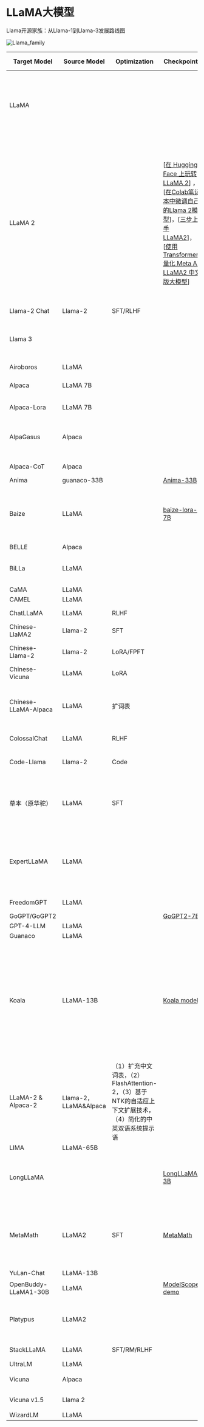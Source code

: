 # LLaMA大模型

Llama开源家族：从Llama-1到Llama-3发展路线图

![Llama_family](https://i.postimg.cc/tg5SD6JN/download-image.webp)

| Target Model | Source Model | Optimization | Checkpoints | Paper/Blog | Params (B) | Context Length | Code | Tokens | Tokenizer | Vocab size | Position Embedding | Layer Normalization | Activation Function | Attention |
| --- | --- | --- | --- |--- | --- | --- |--- | --- | --- | --- | --- | --- | --- | --- | 
| LLaMA |  |  |  | [LLaMA: Open and Efficient Foundation Language Models](https://research.facebook.com/publications/llama-open-and-efficient-foundation-language-models/)，[blog1](https://mp.weixin.qq.com/s?__biz=Mzg3NDIyMzI0Mw==&mid=2247485822&idx=1&sn=b365d93a0a08769aef77f34069da1422&chksm=ced54a9af9a2c38cd5779284b5e9ae573846153e7dc00961dc163664a657d6a3fa5c8c14c7d2&token=447941009&lang=zh_CN#rd)，[blog2](https://mp.weixin.qq.com/s/fGNuTcYE8QI9_JKS9LcQ7w)，[详聊LLaMA大模型的技术细节](https://mp.weixin.qq.com/s/B9Ue0ihUGAFjT_X__R2u8Q) | 7，13，33，65 | 2048 | [LLaMA Code](https://github.com/facebookresearch/llama) | 1T/1.4T | BPE | 32k | RoPE | Pre RMS Norm | SwiGLU | MHA |
| LLaMA 2 |  |  | [[在 Hugging Face 上玩转LLaMA 2](https://mp.weixin.qq.com/s/UnzhBJjZfPXsaSu8gNnosw)] ，[[在Colab笔记本中微调自己的Llama 2模型](https://mp.weixin.qq.com/s/pnDJaOUh_xdNdqSBl53Arw)]，[[三步上手 LLaMA2](https://mp.weixin.qq.com/s/lkRg8-rw57wDNr7FrjOSOQ)]，[[使用 Transformers 量化 Meta AI LLaMA2 中文版大模型](https://mp.weixin.qq.com/s/DEgFNAB4gwWDlQOj7-2CEg)] | [[blog](https://mp.weixin.qq.com/s?__biz=Mzg3NDIyMzI0Mw==&mid=2247486800&idx=1&sn=9b629ca41b9f6b4feedad94363a17253&chksm=ced54eb4f9a2c7a2a5b20c182981b4323b18509f2ca8f482c2a8cdbb29bf570488bdcd280eb6&token=882149695&lang=zh_CN#rd)]，[[伯克利AI博士详解Llama 2的技术细节](https://mp.weixin.qq.com/s/Mee7sMq_bxLpIOOr91li9A)]，[[NLP社区对LLaMA2论文上半部分的讨论](https://mp.weixin.qq.com/s/SJNqjSCBX-k80_r3nmTiuA)]，[[NLP中文社区顶尖研究员们对LLaMA2论文下半部分的讨论](https://mp.weixin.qq.com/s/6k5ML3HtmvBTTCgHBZGycQ)]，[[3个最值得了解llama2开发库，助你快速搭建LLM应用](https://mp.weixin.qq.com/s/_3H6Y_NolUuxYxOo8Pl7fg)]，[[使用 Docker 快速上手中文版 LLaMA2 开源大模型](https://mp.weixin.qq.com/s/9cTNa_oya2Zj9YdDYodCvw)]，[[ Llama 2资料汇总](https://mp.weixin.qq.com/s/-01Dg9ZVfPYM4mZ4iKt8Cw) | 7，13，34（未开源），70 | 4096 | [LLaMA2 Code](https://github.com/facebookresearch/llama-recipes) | 2T | BPE |  |  |  | SwiGLU | GQA（仅限34、70） |
| Llama-2 Chat | Llama-2 | SFT/RLHF |  |  |  |  |  |  | BPE |  |  |  |  |  | 
| Llama 3 |  |  |  |  | 8、70、400（训练中） | 8k | tiktoken | 15T |  | 128k | RoPE | RMSNorm | SwiGLU | GQA | 
| Airoboros | LLaMA |  |  |  | 13B |  |  |  |  |  |  |  |  |  | 
| Alpaca | LLaMA 7B |  |  | [Alpaca blog](https://crfm.stanford.edu/2023/03/13/alpaca.html)，[Alpaca homepage](https://crfm.stanford.edu/alpaca) | 7，13 | 2048 | [Alpaca Code](https://github.com/tatsu-lab/stanford_alpaca) |
| Alpaca-Lora | LLaMA 7B |  |  |  | 7 |  | [Alpaca-Lora Code](https://github.com/tloen/alpaca-lora) |
| AlpaGasus | Alpaca |  |  | [AlpaGasus: Training A Better Alpaca with Fewer Data](https://arxiv.org/abs/2307.08701)，[blog](https://mp.weixin.qq.com/s/UroGj4rIa2nOw6DookpvCQ) |  |  | [AlpaGasus Code](https://lichang-chen.github.io/AlpaGasus/) |
| Alpaca-CoT | Alpaca |  |  | [官网](https://sota.jiqizhixin.com/project/alpaca-cot) |  |  |  [Alpaca-CoT Code](https://github.com/PhoebusSi/Alpaca-CoT)|
| Anima | guanaco-33B |  | [Anima-33B](https://huggingface.co/lyogavin/Anima33B) | [Anima Blog](https://zhuanlan.zhihu.com/p/638058537?utm_source=wechat_session&utm_medium=social&s_r=0) |  |  | [Anima Code](https://github.com/lyogavin/Anima) |
| Baize | LLaMA |  | [baize-lora-7B](https://huggingface.co/spaces/project-baize/baize-lora-7B) | [Baize: An Open-Source Chat Model with Parameter-Efficient Tuning on Self-Chat Data](https://arxiv.org/abs/2304.01196)，[blog](https://mp.weixin.qq.com/s/zxElGfclNbBwTuDG4Qrxnw) | 7B | 512 | [Baize Code](https://github.com/project-baize/baize-chatbot) |
| BELLE | Alpaca |  |  |  | 7B |  | [BELLE Code](https://github.com/LianjiaTech/BELLE) |
| BiLLa | LLaMA |  |  | [BiLLa: A Bilingual LLaMA with Enhanced Reasoning Ability](https://mp.weixin.qq.com/s/8KDpDC6Fkb_61gFfkcT8TQ) | 7B |  | [BiLLa Code](https://github.com/Neutralzz/BiLLa) |
| CaMA | LLaMA |  |  |  |  |  | [CaMA Code](https://github.com/zjunlp/CaMA) |
| CAMEL | LLaMA |  |  | [blog](https://starmpcc.github.io/CAMEL/) |  |  | [CAMEL Code](https://github.com/starmpcc/CAMEL) |
| ChatLLaMA | LLaMA | RLHF |  |  |  |  | [ChatLLaMA Code](https://github.com/nebuly-ai/nebuly/tree/main/optimization/chatllama) |
| Chinese-LlaMA2 | Llama-2 | SFT |  |  |  |  | [Chinese-LlaMA2 Code](https://github.com/michael-wzhu/Chinese-LlaMA2) |
| Chinese-Llama-2 | Llama-2 | LoRA/FPFT |  |  |  |  | [Chinese-Llama-2 Code](https://github.com/longyuewangdcu/Chinese-Llama-2) |
| Chinese-Vicuna | LLaMA | LoRA |  |  |  |  | [Chinese-Vicuna Code](https://github.com/Facico/Chinese-Vicuna) |
| Chinese-LLaMA-Alpaca | LLaMA | 扩词表 |  | [EFFICIENT AND EFFECTIVE TEXT ENCODING FOR CHINESE LL AMA AND ALPACA](https://arxiv.org/pdf/2304.08177v1.pdf) |  |  | [Chinese-LLaMA-Alpaca Code](https://github.com/ymcui/Chinese-LLaMA-Alpaca) |  |  |  |  |  |  |  | 
| ColossalChat | LLaMA | RLHF |  | [blog](https://syncedreview.com/2023/03/29/colossalchat-an-open-source-solution-for-cloning-chatgpt-with-a-complete-rlhf-pipeline/) |  |  | [ColossalChat Code](https://github.com/hpcaitech/ColossalAI/tree/main/applications/Chat) |
| Code-Llama | Llama-2 | Code |  |  | 7、13、34、70 |  |  |  |  |  |  |  |  |  | 
| 草本（原华驼） |  LLaMA | SFT |  | [HuaTuo (华驼): Tuning LLaMA Model with Chinese Medical Knowledge](https://arxiv.org/pdf/2304.06975v1.pdf)，[blog1](https://mp.weixin.qq.com/s/TYpc_63qDlR6MwscxCKKhA)，[blog2](https://mp.weixin.qq.com/s/iuQANmwCS7AXQRik7HwQPg) |  |  | [草本（原华驼） Code](https://github.com/SCIR-HI/Huatuo-Llama-Med-Chinese) |
| ExpertLLaMA | LLaMA |  |  | [ExpertPrompting: Instructing Large Language Models to be Distinguished Experts](https://arxiv.org/abs/2305.14688)，[ExpertLLaMA demo](https://huggingface.co/spaces/OFA-Sys/expertllama) | 7B |  | [ExpertLLaMA Code](https://github.com/OFA-Sys/ExpertLLaMA) |
| FreedomGPT | LLaMA |  |  | [FreedomGPT homepage](https://freedomgpt.com/) |  |  | [FreedomGPT Code](https://github.com/ohmplatform/FreedomGPT) |
| GoGPT/GoGPT2 |  |  | [GoGPT2-7B](https://huggingface.co/golaxy/gogpt2-7b) |  |  |  | [GoGPT code](https://github.com/yanqiangmiffy/GoGPT) |
| GPT-4-LLM | LLaMA |  |  |  | 7B |  |  |
| Guanaco | LLaMA |  |  |  |  |  |  |
| Koala | LLaMA-13B |  | [Koala model](https://drive.google.com/drive/folders/10f7wrlAFoPIy-TECHsx9DKIvbQYunCfl) | [中文blog](https://hub.baai.ac.cn/view/25284)，[英文blog](https://bair.berkeley.edu/blog/2023/04/03/koala/) | 13B | 512 | [Koala Chat](https://chat.lmsys.org/?model=koala-13b)，[EasyLM Koala](https://github.com/young-geng/EasyLM)，[training data preprocessing](https://github.com/young-geng/koala_data_pipeline) | ChatGPT Distillation Data:[ShareGPT](https://sharegpt.com/)，[HC3](https://arxiv.org/abs/2301.07597)； Open Source Data:[OIG](https://laion.ai/blog/oig-dataset/)，[Stanford Alpaca](https://crfm.stanford.edu/2023/03/13/alpaca.html)，[Anthropic HH](https://huggingface.co/datasets/Anthropic/hh-rlhf)，[OpenAI WebGPT](https://huggingface.co/datasets/openai/webgpt_comparisons)，[OpenAI Summarization](https://huggingface.co/datasets/openai/summarize_from_feedback)；[koala-test-set](https://github.com/arnav-gudibande/koala-test-set) |
| LLaMA-2 & Alpaca-2 | Llama-2，LLaMA&Alpaca | （1）扩充中文词表，（2）FlashAttention-2，（3）基于NTK的自适应上下文扩展技术，（4）简化的中英双语系统提示语 |  | [blog](https://mp.weixin.qq.com/s/sJ_imBdHCD4NibVy58EO2w) |  |  | [LLaMA-2 & Alpaca-2 Code](https://github.com/ymcui/Chinese-LLaMA-Alpaca-2) |
| LIMA | LLaMA-65B |  |  | [blog](https://mp.weixin.qq.com/s?search_click_id=7213828026277652651-1688375605291-1083947599&__biz=MjM5ODExNDA2MA==&mid=2449961473&idx=2&sn=f080fa7b1b5657db9872724caee56519&chksm=b13c7462864bfd741f0f061b87187f2cde36b68020cfe3402717a6858563311cb642eb340989&rd2werd=1&key=ea1d916ce49bb536ce48f3aba8e329d1e1aa6fdcda4f73580b0a5adbd624721e6a974570fd6ef2823ecfa6c95e2dc09179b51e440e9179f79d0ba01f62cf795d6c697f95bf05a28904f4172b11e1ce873a2d7a0e85c74d509e916176aacb43657fd11a6de7611d65bd4ae82315835aa138a423887a219f2971c6a525679fd805&ascene=65&uin=MTkwNzA5OTA4Mw%3D%3D&devicetype=iMac+MacBookPro13%2C2+OSX+OSX+12.6.7+build(21G651)&version=13080109&nettype=WIFI&lang=zh_CN&countrycode=CN&fontScale=100&exportkey=n_ChQIAhIQ0Z339%2BFUk%2Bp0YpfMQjB%2BhxKDAgIE97dBBAEAAAAAANJyNCKr%2F3UAAAAOpnltbLcz9gKNyK89dVj0q5AacL9r2sPbvlDuJo6SwYSJ2wbfYGvc3EDxuk%2BMQS0vl8RLluMN%2Fuh9u2LxBZTHTiuQct62Bjib68qd1EvB8CgGKMV34B5%2BKHCutInPzdE9Uac6dxp0VYtd%2BJnEwljL8jf7mWZdwTkPdEZl1P0OEb3HFzczXelqDR3h7D2xEVmQuFHGIeVi7iPOHMT0AWhhGLdbrVhCKbPT3%2BX9FPOLjJSql2UD95dTmSzZKqdvOIMGpD5t%2F98jDuMUojr9HUMdvljQ1XkiJVnd%2FbqSsLS3S5t7E%2Ftjmjb9g7IxWkY%3D&acctmode=0&pass_ticket=mJ3t3nBN%2BXhKCYp9bzJSkTl%2B9PwobzvYen%2F5Kv4kpcj1Lig98d0DXbcAyqBW0vaB&wx_header=0) |  |  |  |
| LongLLaMA |  |  | [LongLLaMA-3B](https://huggingface.co/syzymon/long_llama_3b) | [Focused Transformer: Contrastive Training for Context Scaling](https://arxiv.org/pdf/2307.03170.pdf)，[blog](https://mp.weixin.qq.com/s/K8ExTUUXDruZGwr-PA4oFQ) |  |  | [LongLLaMA Code](https://github.com/CStanKonrad/long_llama) |
| MetaMath | LLaMA2 | SFT | [MetaMath](https://huggingface.co/meta-math) | [MetaMath: Bootstrap Your Own Mathematical Questions for Large Language Models](https://arxiv.org/abs/2309.12284)，[MetaMath主页](https://meta-math.github.io/) | --- | --- | [MetaMath Code](https://github.com/meta-math/MetaMath) | --- | --- | --- | --- | --- | --- | --- | 
| YuLan-Chat | LLaMA-13B |  |  |  |  |  |  |  |  |  |  |  |  |  |
| OpenBuddy-LLaMA1-30B | LLaMA |  | [ModelScope demo](https://modelscope.cn/models/OpenBuddy/openbuddy-llama-65b-v8-bf16/summary) | [blog](https://mp.weixin.qq.com/s/k-ZWg0Vuud3Atn3aaXBaCQ) | 13，33，65 |  |  |
| Platypus | LLaMA2 |  |  | [Platypus: Quick, Cheap, and Powerful Refinement of LLMs](https://arxiv.org/abs/2308.07317)，[blog](https://mp.weixin.qq.com/s/yzfgITUWaCf3Wcdc6lGCQA) |  |  |  |
| StackLLaMA | LLaMA | SFT/RM/RLHF |  | [中文blog](https://hub.baai.ac.cn/view/25341)，[英文blog](https://huggingface.co/blog/stackllama) |  |  |  |
| UltraLM | LLaMA |  |  |  | 13B |  |  |  |  |  |  |  |  |  | 
| Vicuna | Alpaca |  |  | [Vicuna官网地址](https://vicuna.lmsys.org/)，[blog](https://hub.baai.ac.cn/view/25328) | 7，13 | 2k | [Vicuna Code](https://github.com/lm-sys/FastChat) |
| Vicuna v1.5 | Llama 2 |  |  | [Vicuna官网地址](https://vicuna.lmsys.org/)，[blog](https://hub.baai.ac.cn/view/25328) | 7，13 | 4k，16k | [Vicuna v1.5 Code](https://github.com/lm-sys/FastChat) |
| WizardLM | LLaMA |  |  | |  |  | |  |  |  |  |  |  |  | 

